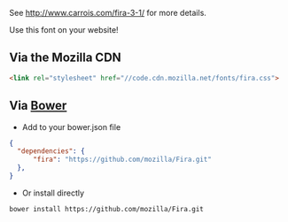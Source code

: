 See http://www.carrois.com/fira-3-1/ for more details.

Use this font on your website!

## Via the Mozilla CDN
```html
<link rel="stylesheet" href="//code.cdn.mozilla.net/fonts/fira.css">
```


## Via [Bower](/b/bower.io)


- Add to your bower.json file
```json
{
  "dependencies": {
      "fira": "https://github.com/mozilla/Fira.git"
  },
}
```

- Or install directly
```bash
bower install https://github.com/mozilla/Fira.git
```
